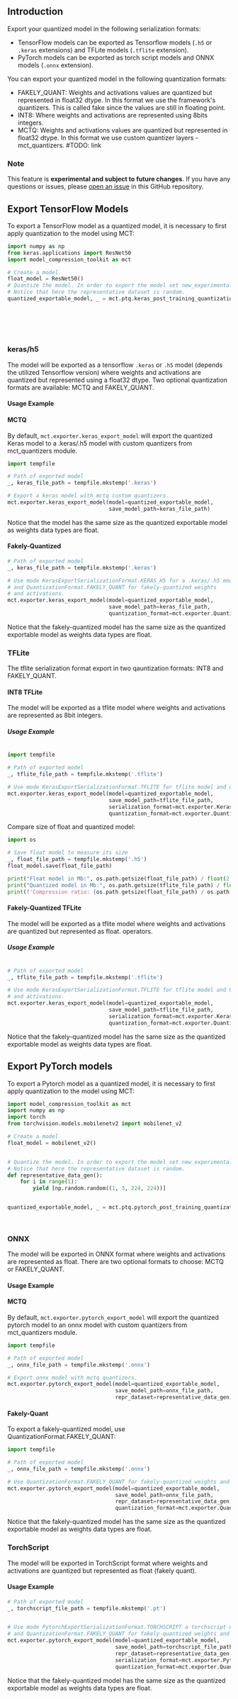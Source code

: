 ## Introduction

Export your quantized model in the following serialization formats:

* TensorFlow models can be exported as Tensorflow models (`.h5` or `.keras` extensions) and TFLite models (`.tflite` extension).
* PyTorch models can be exported as torch script models and ONNX models (`.onnx` extension).

You can export your quantized model in the following quantization formats:
* FAKELY_QUANT: Weights and activations values are quantized but represented in float32 dtype. In this format we use the framework's quantizers. This is called fake since the values are still in floating point.
* INT8: Where weights and activations are represented using 8bits integers.
* MCTQ: Weights and activations values are quantized but represented in float32 dtype. In this format we use custom quantizer layers - mct_quantizers. #TODO: link


### Note

This feature is **experimental and subject to future changes**. If you have any questions or issues,
please [open an issue](https://github.com/sony/model_optimization/issues/new/choose) in this GitHub repository.

## Export TensorFlow Models

To export a TensorFlow model as a quantized model, it is necessary to first apply quantization 
to the model using MCT:

```python
import numpy as np
from keras.applications import ResNet50
import model_compression_toolkit as mct

# Create a model
float_model = ResNet50()
# Quantize the model. In order to export the model set new_experimental_exporter to True.
# Notice that here the representative dataset is random.
quantized_exportable_model, _ = mct.ptq.keras_post_training_quantization_experimental(float_model,
                                                                                      representative_data_gen=lambda: [
                                                                                          np.random.random(
                                                                                              (1, 224, 224, 3))],
                                                                                      new_experimental_exporter=True)



```


### keras/h5

The model will be exported as a tensorflow `.keras` or `.h5` model (depends the utilized Tensorflow version)
where weights and activations are quantized but represented using a float32 dtype.
Two optional quantization formats are available: MCTQ and FAKELY_QUANT.

#### Usage Example

#### MCTQ

By default, `mct.exporter.keras_export_model` will export the quantized Keras model to 
a .keras/.h5 model with custom quantizers from mct_quantizers module.

```python
import tempfile

# Path of exported model
_, keras_file_path = tempfile.mkstemp('.keras')

# Export a keras model with mctq custom quantizers.
mct.exporter.keras_export_model(model=quantized_exportable_model, 
                                save_model_path=keras_file_path)
```

Notice that the model has the same size as the quantized exportable model as weights data types are
float.

#### Fakely-Quantized

```python
# Path of exported model
_, keras_file_path = tempfile.mkstemp('.keras')

# Use mode KerasExportSerializationFormat.KERAS_H5 for a .keras/.h5 model 
# and QuantizationFormat.FAKELY_QUANT for fakely-quantized weights 
# and activations.
mct.exporter.keras_export_model(model=quantized_exportable_model, 
                                save_model_path=keras_file_path,
                                quantization_format=mct.exporter.QuantizationFormat.FAKELY_QUANT)
```

Notice that the fakely-quantized model has the same size as the quantized exportable model as weights data types are
float.


### TFLite
The tflite serialization format export in two qauntization formats: INT8 and FAKELY_QUANT.

#### INT8 TFLite

The model will be exported as a tflite model where weights and activations are represented as 8bit integers.

##### Usage Example

```python

import tempfile

# Path of exported model
_, tflite_file_path = tempfile.mkstemp('.tflite')

# Use mode KerasExportSerializationFormat.TFLITE for tflite model and quantization_format.INT8.
mct.exporter.keras_export_model(model=quantized_exportable_model,
                                save_model_path=tflite_file_path,
                                serialization_format=mct.exporter.KerasExportSerializationFormat.TFLITE,
                                quantization_format=mct.exporter.QuantizationFormat.INT8)

```

Compare size of float and quantized model:

```python
import os

# Save float model to measure its size
_, float_file_path = tempfile.mkstemp('.h5')
float_model.save(float_file_path)

print("Float model in Mb:", os.path.getsize(float_file_path) / float(2 ** 20))
print("Quantized model in Mb:", os.path.getsize(tflite_file_path) / float(2 ** 20))
print(f'Compression ratio: {os.path.getsize(float_file_path) / os.path.getsize(tflite_file_path)}')
```

#### Fakely-Quantized TFLite

The model will be exported as a tflite model where weights and activations are quantized but represented as float.
operators.

##### Usage Example

```python

# Path of exported model
_, tflite_file_path = tempfile.mkstemp('.tflite')

# Use mode KerasExportSerializationFormat.TFLITE for tflite model and QuantizationFormat.FAKELY_QUANT for fakely-quantized weights 
# and activations.
mct.exporter.keras_export_model(model=quantized_exportable_model,
                                save_model_path=tflite_file_path,
                                serialization_format=mct.exporter.KerasExportSerializationFormat.TFLITE,
                                quantization_format=mct.exporter.QuantizationFormat.FAKELY_QUANT)
```

Notice that the fakely-quantized model has the same size as the quantized exportable model as weights data types are
float.

## Export PyTorch models

To export a Pytorch model as a quantized model, it is necessary to first apply quantization 
to the model using MCT:

```python
import model_compression_toolkit as mct
import numpy as np
import torch
from torchvision.models.mobilenetv2 import mobilenet_v2

# Create a model
float_model = mobilenet_v2()


# Quantize the model. In order to export the model set new_experimental_exporter to True.
# Notice that here the representative dataset is random.
def representative_data_gen():
    for i in range(1):
        yield [np.random.random((1, 3, 224, 224))]


quantized_exportable_model, _ = mct.ptq.pytorch_post_training_quantization_experimental(float_model,
                                                                                    representative_data_gen=representative_data_gen,
                                                                                    new_experimental_exporter=True)
```

### ONNX

The model will be exported in ONNX format where weights and activations are represented as float.
There are two optional formats to choose: MCTQ or FAKELY_QUANT.

#### Usage Example


#### MCTQ

By default, `mct.exporter.pytorch_export_model` will export the quantized pytorch model to
an onnx model with custom quantizers from mct_quantizers module.  

```python
import tempfile

# Path of exported model
_, onnx_file_path = tempfile.mkstemp('.onnx')

# Export onnx model with mctq quantizers.
mct.exporter.pytorch_export_model(model=quantized_exportable_model,
                                  save_model_path=onnx_file_path,
                                  repr_dataset=representative_data_gen)
```


#### Fakely-Quant

To export a fakely-quantized model, use QuantizationFormat.FAKELY_QUANT:

```python
import tempfile

# Path of exported model
_, onnx_file_path = tempfile.mkstemp('.onnx')

# Use QuantizationFormat.FAKELY_QUANT for fakely-quantized weights and activations.
mct.exporter.pytorch_export_model(model=quantized_exportable_model,
                                  save_model_path=onnx_file_path,
                                  repr_dataset=representative_data_gen,
                                  quantization_format=mct.exporter.QuantizationFormat.FAKELY_QUANT)
```

Notice that the fakely-quantized model has the same size as the quantized 
exportable model as weights data types are float.

### TorchScript

The model will be exported in TorchScript format where weights and activations are 
quantized but represented as float (fakely quant).

#### Usage Example

```python
# Path of exported model
_, torchscript_file_path = tempfile.mkstemp('.pt')


# Use mode PytorchExportSerializationFormat.TORCHSCRIPT a torchscript model 
# and QuantizationFormat.FAKELY_QUANT for fakely-quantized weights and activations.
mct.exporter.pytorch_export_model(model=quantized_exportable_model,
                                  save_model_path=torchscript_file_path,
                                  repr_dataset=representative_data_gen,
                                  serialization_format=mct.exporter.PytorchExportSerializationFormat.TORCHSCRIPT,
                                  quantization_format=mct.exporter.QuantizationFormat.FAKELY_QUANT)
```

Notice that the fakely-quantized model has the same size as the quantized exportable model as weights data types are
float.
